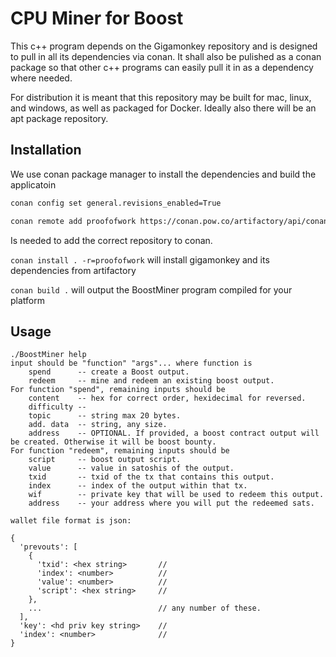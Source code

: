 # CPU Miner for Boost

This c++ program depends on the Gigamonkey repository and is designed to pull in all its dependencies via conan. It shall also be pulished as a conan package so that other c++ programs can easily pull it in as a dependency where needed.

For distribution it is meant that this repository may be built for mac, linux, and windows, as well as packaged for Docker. Ideally also there will be an apt package repository.

## Installation

We use conan package manager to install the dependencies and build the applicatoin
```bash
conan config set general.revisions_enabled=True

conan remote add proofofwork https://conan.pow.co/artifactory/api/conan/conan
```
Is needed to add the correct repository to conan.

`conan install . -r=proofofwork` will install gigamonkey and its dependencies from artifactory

`conan build .` will output the BoostMiner program compiled for your platform

## Usage

```
./BoostMiner help
input should be "function" "args"... where function is 
	spend      -- create a Boost output.
	redeem     -- mine and redeem an existing boost output.
For function "spend", remaining inputs should be 
	content    -- hex for correct order, hexidecimal for reversed.
	difficulty -- 
	topic      -- string max 20 bytes.
	add. data  -- string, any size.
	address    -- OPTIONAL. If provided, a boost contract output will be created. Otherwise it will be boost bounty.
For function "redeem", remaining inputs should be 
	script     -- boost output script.
	value      -- value in satoshis of the output.
	txid       -- txid of the tx that contains this output.
	index      -- index of the output within that tx.
	wif        -- private key that will be used to redeem this output.
	address    -- your address where you will put the redeemed sats.
	
wallet file format is json: 

{
  'prevouts': [
    {
      'txid': <hex string>       // 
      'index': <number>          // 
      'value': <number>          //
      'script': <hex string>     //
    }, 
    ...                          // any number of these.
  ], 
  'key': <hd priv key string>    //
  'index': <number>              //
}
```



